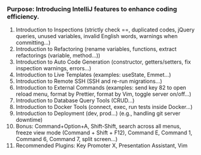### Purpose: Introducing IntelliJ features to enhance coding efficiency.

1. Introduction to Inspections (strictly check ==, duplicated codes, jQuery queries, unused variables, invalid English words, warnings when committing...)
2. Introduction to Refactoring (rename variables, functions, extract refactorings (variable, method...))
3. Introduction to Auto Code Generation (constructor, getters/setters, fix inspection warnings, errors...)
4. Introduction to Live Templates (examples: useState, Emmet...)
5. Introduction to Remote SSH (SSH and re-run migrations...)
6. Introduction to External Commands (examples: send key 82 to open reload menu, format by Prettier, format by Vim, toggle server on/off...)
8. Introduction to Database Query Tools (CRUD...)
9. Introduction to Docker Tools (connect, exec, run tests inside Docker...)
10. Introduction to Deployment (dev, prod...) (e.g., handling git server downtime)
11. Bonus: Command+Option+A, Shift-Shift, search across all menus, freeze view mode (Command + Shift + F12), Command E, Command 1, Command 6, Command 7, split screen...)
12. Recommended Plugins: Key Promoter X, Presentation Assistant, Vim
